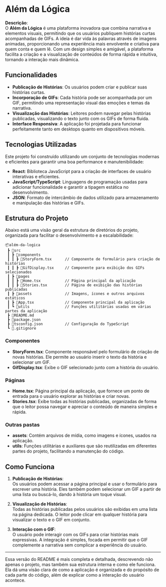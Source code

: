 # Além da Lógica

**Descrição**:  
O **Além da Lógica** é uma plataforma inovadora que combina narrativa e elementos visuais, permitindo que os usuários publiquem histórias curtas acompanhadas de GIFs. A ideia é dar vida às palavras através de imagens animadas, proporcionando uma experiência mais envolvente e criativa para quem conta e quem lê. Com um design simples e amigável, a plataforma facilita a criação e a visualização de conteúdos de forma rápida e intuitiva, tornando a interação mais dinâmica.

## Funcionalidades

- **Publicação de Histórias**: Os usuários podem criar e publicar suas histórias curtas.
- **Incorporação de GIFs**: Cada história pode ser acompanhada por um GIF, permitindo uma representação visual das emoções e temas da narrativa.
- **Visualização das Histórias**: Leitores podem navegar pelas histórias publicadas, visualizando o texto junto com os GIFs de forma fluida.
- **Interface Responsiva**: A aplicação foi projetada para funcionar perfeitamente tanto em desktops quanto em dispositivos móveis.
  
## Tecnologias Utilizadas

Este projeto foi construído utilizando um conjunto de tecnologias modernas e eficientes para garantir uma boa performance e manutenibilidade:

- **React**: Biblioteca JavaScript para a criação de interfaces de usuário interativas e eficientes.
- **JavaScript/TypeScript**: Linguagens de programação usadas para adicionar funcionalidade e garantir a tipagem estática no desenvolvimento.
- **JSON**: Formato de intercâmbio de dados utilizado para armazenamento e manipulação das histórias e GIFs.

## Estrutura do Projeto

Abaixo está uma visão geral da estrutura de diretórios do projeto, organizada para facilitar o desenvolvimento e a escalabilidade:

```
📦além-da-logica
 ┣ 📂src
 ┃ ┣ 📂components
 ┃ ┃ ┣ 📜StoryForm.tsx      // Componente de formulário para criação de histórias
 ┃ ┃ ┣ 📜GifDisplay.tsx     // Componente para exibição dos GIFs selecionados
 ┃ ┣ 📂pages
 ┃ ┃ ┣ 📜Home.tsx           // Página principal da aplicação
 ┃ ┃ ┣ 📜Stories.tsx        // Página de exibição das histórias publicadas
 ┃ ┣ 📂assets               // Imagens, ícones e outros arquivos estáticos
 ┃ ┣ 📜App.tsx              // Componente principal da aplicação
 ┃ ┗ 📂utils                // Funções utilitárias usadas em várias partes da aplicação
 ┣ 📜README.md
 ┣ 📜package.json
 ┣ 📜tsconfig.json          // Configuração do TypeScript
 ┗ 📜.gitignore
```

### Componentes

- **StoryForm.tsx**: Componente responsável pelo formulário de criação de novas histórias. Ele permite ao usuário inserir o texto da história e selecionar um GIF.
- **GifDisplay.tsx**: Exibe o GIF selecionado junto com a história do usuário.
  
### Páginas

- **Home.tsx**: Página principal da aplicação, que fornece um ponto de entrada para o usuário explorar as histórias e criar novas.
- **Stories.tsx**: Exibe todas as histórias publicadas, organizadas de forma que o leitor possa navegar e apreciar o conteúdo de maneira simples e rápida.

### Outras pastas

- **assets**: Contém arquivos de mídia, como imagens e ícones, usados na aplicação.
- **utils**: Funções utilitárias e auxiliares que são reutilizadas em diferentes partes do projeto, facilitando a manutenção do código.

## Como Funciona

1. **Publicação de Histórias**:  
   Os usuários podem acessar a página principal e usar o formulário para escrever uma história. Eles também podem selecionar um GIF a partir de uma lista ou buscá-lo, dando à história um toque visual.

2. **Visualização de Histórias**:  
   Todas as histórias publicadas pelos usuários são exibidas em uma lista na página dedicada. O leitor pode clicar em qualquer história para visualizar o texto e o GIF em conjunto.

3. **Interação com o GIF**:  
   O usuário pode interagir com os GIFs para criar histórias mais expressivas. A integração é simples, focada em permitir que o GIF complemente a narrativa sem complicar a experiência do usuário.

---

Essa versão do README é mais completa e detalhada, descrevendo não apenas o projeto, mas também sua estrutura interna e como ele funciona. Ela dá uma visão clara de como a aplicação é organizada e do propósito de cada parte do código, além de explicar como a interação do usuário acontece.
